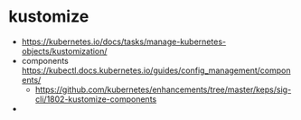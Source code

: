 # kustomize
- https://kubernetes.io/docs/tasks/manage-kubernetes-objects/kustomization/
- components https://kubectl.docs.kubernetes.io/guides/config_management/components/
  - https://github.com/kubernetes/enhancements/tree/master/keps/sig-cli/1802-kustomize-components
- 